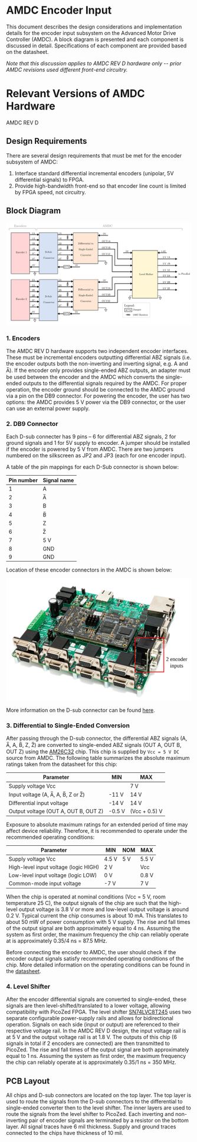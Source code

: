 # AMDC Encoder Input

This document describes the design considerations and implementation details for the encoder input subsystem on the Advanced Motor Drive Controller (AMDC). A block diagram is presented and each component is discussed in detail. Specifications of each component are provided based on the datasheet.

*Note that this discussion applies to AMDC REV D hardware only -- prior AMDC revisions used different front-end circuitry.*

# Relevant Versions of AMDC Hardware

AMDC REV D

## Design Requirements

There are several design requirements that must be met for the encoder subsystem of AMDC:

1. Interface standard differential incremental encoders (unipolar, 5V differential signals) to FPGA.
2. Provide high-bandwidth front-end so that encoder line count is limited by FPGA speed, not circuitry.

## Block Diagram

<img src="images/amdc-encoder.svg" />

### 1. Encoders

The AMDC REV D hardware supports two independent encoder interfaces. These must be incremental encoders outputting differential ABZ signals (i.e. the encoder outputs both the non-inverting and inverting signal, e.g. A and A̅). If the encoder only provides single-ended ABZ outputs, an adapter must be used between the encoder and the AMDC which converts the single-ended outputs to the differential signals required by the AMDC. For proper operation, the encoder ground should be connected to the AMDC ground via a pin on the DB9 connector. For powering the encoder, the user has two options: the AMDC provides 5 V power via the DB9 connector, or the user can use an external power supply.

### 2. DB9 Connector

Each D-sub connecter has 9 pins – 6 for differential ABZ signals, 2 for ground signals and 1 for 5V supply to encoder. A jumper should be installed if the encoder is powered by 5 V from AMDC. There are two jumpers numbered on the silkscreen as JP2 and JP3 (each for one encoder input). 

A table of the pin mappings for each D-Sub connector is shown below:

| Pin number | Signal name |
|------------|--------|
| 1 | A |
| 2 | A̅ |
| 3 | B |
| 4 | B̅ |
| 5 | Z |
| 6 | Z̅ |
| 7 | 5 V |
| 8 | GND |
| 9 | GND |

Location of these encoder connectors in the AMDC is shown below:

<img src="images/amdc-encoder-input-highlighted.svg" />

More information on the D-sub connector can be found [here]( https://www.alliedelec.com/m/d/c3366066d9274ddf3c20bc3008518f5b.pdf?src-supplier=Allied+Electronics).

### 3. Differential to Single-Ended Conversion

After passing through the D-sub connector, the differential ABZ signals (A, A̅, A, B̅, Z, Z̅) are converted to single-ended ABZ signals (OUT A, OUT B, OUT Z) using the [AM26C32](http://www.ti.com/lit/ds/symlink/am26c32.pdf) chip. This chip is supplied by `Vcc = 5 V DC` source from AMDC. The following table summarizes the absolute maximum ratings taken from the datasheet for this chip:

| Parameter                            | MIN    | MAX           |
|--------------------------------------|--------|---------------|
| Supply voltage Vcc                   |        | 7 V           |
| Input voltage (A, A̅, A, B̅, Z or Z̅)   | -11 V  | 14 V          |
| Differential input voltage           | -14 V  | 14 V          |
| Output voltage (OUT A, OUT B, OUT Z) | -0.5 V | (Vcc + 0.5) V |

Exposure to absolute maximum ratings for an extended period of time may affect device reliability. Therefore, it is recommended to operate under the recommended operating conditions:

| Parameter                             | MIN   | NOM | MAX   |
|---------------------------------------|-------|-----|-------|
| Supply voltage Vcc                    | 4.5 V | 5 V | 5.5 V |
| High-level input voltage (logic HIGH) | 2 V   |     | Vcc   |
| Low-level input voltage (logic LOW)   | 0 V   |     | 0.8 V |
| Common-mode input voltage             | -7 V  |     | 7 V   |

When the chip is operated at nominal conditions (Vcc = 5 V, room temperature 25 C), the output signals of the chip are such that the high-level output voltage is 3.8 V or more and low-level output voltage is around 0.2 V. Typical current the chip consumes is about 10 mA. This translates to about 50 mW of power consumption with 5 V supply. The rise and fall times of the output signal are both approximately equal to 4 ns. Assuming the system as first order, the maximum frequency the chip can reliably operate at is approximately 0.35/4 ns = 87.5 MHz.

Before connecting the encoder to AMDC, the user should check if the encoder output signals satisfy recommended operating conditions of the chip. More detailed information on the operating conditions can be found in the [datasheet](http://www.ti.com/lit/ds/symlink/am26c32.pdf).


### 4. Level Shifter

After the encoder differential signals are converted to single-ended, these signals are then level-shifted/translated to a lower voltage, allowing compatibility with PicoZed FPGA. The level shifter [SN74LVC8T245](http://www.ti.com/lit/ds/symlink/sn74lvc8t245.pdf) uses two separate configurable power-supply rails and allows for bidirectional operation. Signals on each side (input or output) are referenced to their respective voltage rail. In the AMDC REV D design, the input voltage rail is at 5 V and the output voltage rail is at 1.8 V. The outputs of this chip (6 signals in total if 2 encoders are connected) are then transmitted to PicoZed. The rise and fall times of the output signal are both approximately equal to 1 ns. Assuming the system as first order, the maximum frequency the chip can reliably operate at is approximately 0.35/1 ns = 350 MHz.

## PCB Layout

All chips and D-sub connectors are located on the top layer. The top layer is used to route the signals from the D-sub connectors to the differential to single-ended converter then to the level shifter. The inner layers are used to route the signals from the level shifter to PicoZed. Each inverting and non-inverting pair of encoder signals are terminated by a resistor on the bottom layer. All signal traces have 6 mil thickness. Supply and ground traces connected to the chips have thickness of 10 mil.
